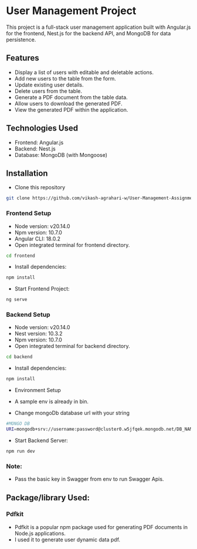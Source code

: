 
# User Management Project
This project is a full-stack user management application built with Angular.js for the frontend, Nest.js for the backend API, and MongoDB for data persistence.

## Features
- Display a list of users with editable and deletable actions.
- Add new users to the table from the form.
- Update existing user details.
- Delete users from the table.
- Generate a PDF document from the table data.
- Allow users to download the generated PDF.
- View the generated PDF within the application.

## Technologies Used
- Frontend: Angular.js
- Backend: Nest.js
- Database: MongoDB (with Mongoose)

## Installation
- Clone this repository
```bash
git clone https://github.com/vikash-agrahari-w/User-Management-Assignment
```
### Frontend Setup
- Node version:  v20.14.0
- Npm version: 10.7.0
- Angular CLI: 18.0.2
- Open integrated terminal for frontend directory.
``` bash
cd frontend
```
- Install dependencies:

```bash
npm install
```
- Start Frontend Project:

```bash
ng serve
```
### Backend Setup
- Node version:  v20.14.0
- Nest version: 10.3.2
- Npm version: 10.7.0
- Open integrated terminal for backend directory.
``` bash
cd backend
```
- Install dependencies:

```bash
npm install
```

- Environment Setup

- A sample env is already in bin.
- Change mongoDb database url with your string

```bash
#MONGO DB
URI=mongodb+srv://username:password@cluster0.w5jfqek.mongodb.net/DB_NAME
```
- Start Backend Server:
```bash
npm run dev
``````

### Note: 
- Pass the basic key in Swagger from env to run Swagger Apis.

## Package/library Used:

### Pdfkit
- Pdfkit is a popular npm package used for generating PDF documents in Node.js applications. 
- I used it to generate user dynamic data pdf.
